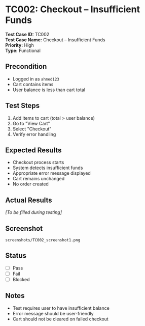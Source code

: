# TC002: Checkout – Insufficient Funds

**Test Case ID:** TC002  
**Test Case Name:** Checkout – Insufficient Funds  
**Priority:** High  
**Type:** Functional  

## Precondition
- Logged in as `ahmed123`  
- Cart contains items
- User balance is less than cart total

## Test Steps
1. Add items to cart (total > user balance)
2. Go to "View Cart"
3. Select "Checkout"
4. Verify error handling

## Expected Results
- Checkout process starts
- System detects insufficient funds
- Appropriate error message displayed
- Cart remains unchanged
- No order created

## Actual Results
*[To be filled during testing]*

## Screenshot
`screenshots/TC002_screenshot1.png`

## Status
- [ ] Pass
- [ ] Fail
- [ ] Blocked

## Notes
- Test requires user to have insufficient balance
- Error message should be user-friendly
- Cart should not be cleared on failed checkout 